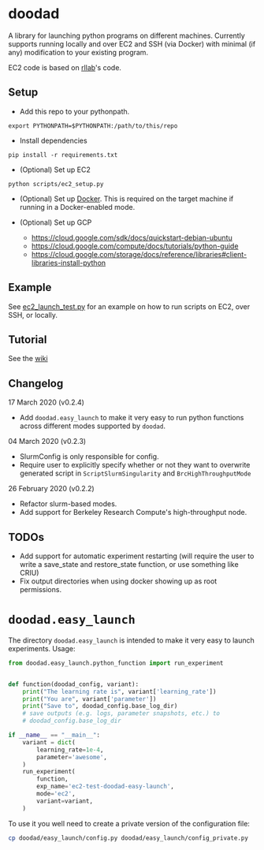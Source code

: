 # doodad


A library for launching python programs on different machines. Currently supports running locally and over EC2 and SSH (via Docker) with minimal (if any) modification to your existing program.

EC2 code is based on [rllab](https://github.com/rll/rllab/)'s code.


## Setup

- Add this repo to your pythonpath. 
```
export PYTHONPATH=$PYTHONPATH:/path/to/this/repo
```

- Install dependencies
```
pip install -r requirements.txt
```

- (Optional) Set up EC2
```
python scripts/ec2_setup.py
```

- (Optional) Set up [Docker](https://docs.docker.com/engine/installation/). This is required on the target machine if running in a Docker-enabled mode.

- (Optional) Set up GCP
  - https://cloud.google.com/sdk/docs/quickstart-debian-ubuntu
  - https://cloud.google.com/compute/docs/tutorials/python-guide
  - https://cloud.google.com/storage/docs/reference/libraries#client-libraries-install-python


## Example

See [ec2_launch_test.py](https://github.com/justinjfu/doodad/blob/master/examples/ec2_launch/ec2_launch_test.py) for an example on how to run scripts on EC2, over SSH, or locally.

## Tutorial

See the [wiki](https://github.com/justinjfu/doodad/wiki/Home)

## Changelog
17 March 2020 (v0.2.4)
 - Add `doodad.easy_launch` to make it very easy to run python functions across different modes supported by `doodad`.

04 March 2020 (v0.2.3)
 - SlurmConfig is only responsible for config.
 - Require user to explicitly specify whether or not they want to overwrite generated script in `ScriptSlurmSingularity` and `BrcHighThroughputMode`

26 February 2020 (v0.2.2)
 - Refactor slurm-based modes.
 - Add support for Berkeley Research Compute's high-throughput node.

## TODOs
- Add support for automatic experiment restarting (will require the user to write a save_state and restore_state function, or use something like CRIU)
- Fix output directories when using docker showing up as root permissions.

# `doodad.easy_launch`
The directory `doodad.easy_launch` is intended to make it very easy to launch experiments. Usage:

```python
from doodad.easy_launch.python_function import run_experiment


def function(doodad_config, variant):
    print("The learning rate is", variant['learning_rate'])
    print("You are", variant['parameter'])
    print("Save to", doodad_config.base_log_dir)
    # save outputs (e.g. logs, parameter snapshots, etc.) to
    # doodad_config.base_log_dir

if __name__ == "__main__":
    variant = dict(
        learning_rate=1e-4,
        parameter='awesome',
    )
    run_experiment(
        function,
        exp_name='ec2-test-doodad-easy-launch',
        mode='ec2',
        variant=variant,
    )

```

To use it you well need to create a private version of the configuration file:
```bash
cp doodad/easy_launch/config.py doodad/easy_launch/config_private.py
```
